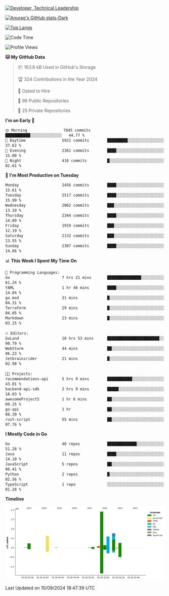 <div>
  <a href="https://www.linkedin.com/in/arielpineiro/" target="_blank" rel="nofollow noopener noreferrer">
    <img src="https://img.shields.io/badge/-LinkedIn-%230077B5?style=for-the-badge&logo=linkedin&logoColor=white" alt="Developer, Technical Leadership" title="Ariel Piñeiro">
  </a>
</div>

[![Anurag's GitHub stats-Dark](https://github-readme-stats.vercel.app/api?username=arielsrv&show_icons=true&theme=dark#gh-dark-mode-only)](https://github.com/anuraghazra/github-readme-stats#gh-dark-mode-only)

[![Top Langs](https://github-readme-stats.vercel.app/api/top-langs/?username=arielsrv&layout=compact&langs_count=10&theme=dark#gh-dark-mode-only)](https://github.com/anuraghazra/github-readme-stats&theme=dark#gh-dark-mode-only)

<!--START_SECTION:waka-->
![Code Time](http://img.shields.io/badge/Code%20Time-1%2C086%20hrs%2026%20mins-blue)

![Profile Views](http://img.shields.io/badge/Profile%20Views-10-blue)

**🐱 My GitHub Data** 

> 📦 163.8 kB Used in GitHub's Storage 
 > 
> 🏆 324 Contributions in the Year 2024
 > 
> 💼 Opted to Hire
 > 
> 📜 96 Public Repositories 
 > 
> 🔑 25 Private Repositories 
 > 
**I'm an Early 🐤** 

```text
🌞 Morning                7045 commits        ███████████░░░░░░░░░░░░░░   44.77 % 
🌆 Daytime                5921 commits        █████████░░░░░░░░░░░░░░░░   37.62 % 
🌃 Evening                2361 commits        ████░░░░░░░░░░░░░░░░░░░░░   15.00 % 
🌙 Night                  410 commits         █░░░░░░░░░░░░░░░░░░░░░░░░   02.61 % 
```
📅 **I'm Most Productive on Tuesday** 

```text
Monday                   2456 commits        ████░░░░░░░░░░░░░░░░░░░░░   15.61 % 
Tuesday                  2517 commits        ████░░░░░░░░░░░░░░░░░░░░░   15.99 % 
Wednesday                2062 commits        ███░░░░░░░░░░░░░░░░░░░░░░   13.10 % 
Thursday                 2344 commits        ████░░░░░░░░░░░░░░░░░░░░░   14.89 % 
Friday                   1919 commits        ███░░░░░░░░░░░░░░░░░░░░░░   12.19 % 
Saturday                 2132 commits        ███░░░░░░░░░░░░░░░░░░░░░░   13.55 % 
Sunday                   2307 commits        ████░░░░░░░░░░░░░░░░░░░░░   14.66 % 
```


📊 **This Week I Spent My Time On** 

```text
💬 Programming Languages: 
Go                       7 hrs 21 mins       ███████████████░░░░░░░░░░   61.24 % 
YAML                     1 hr 46 mins        ████░░░░░░░░░░░░░░░░░░░░░   14.84 % 
go.mod                   31 mins             █░░░░░░░░░░░░░░░░░░░░░░░░   04.31 % 
Terraform                29 mins             █░░░░░░░░░░░░░░░░░░░░░░░░   04.05 % 
Markdown                 23 mins             █░░░░░░░░░░░░░░░░░░░░░░░░   03.25 % 

🔥 Editors: 
GoLand                   10 hrs 53 mins      ███████████████████████░░   90.79 % 
WebStorm                 44 mins             ██░░░░░░░░░░░░░░░░░░░░░░░   06.23 % 
Jetbrainsrider           21 mins             █░░░░░░░░░░░░░░░░░░░░░░░░   02.98 % 

🐱‍💻 Projects: 
recommendations-api      5 hrs 9 mins        ███████████░░░░░░░░░░░░░░   43.01 % 
backend-api-sdk          2 hrs 9 mins        █████░░░░░░░░░░░░░░░░░░░░   18.03 % 
awesomeProject5          1 hr 6 mins         ██░░░░░░░░░░░░░░░░░░░░░░░   09.25 % 
go-api                   1 hr                ██░░░░░░░░░░░░░░░░░░░░░░░   08.39 % 
rust-script              55 mins             ██░░░░░░░░░░░░░░░░░░░░░░░   07.76 % 
```

**I Mostly Code in Go** 

```text
Go                       40 repos            █████████████░░░░░░░░░░░░   51.28 % 
Java                     11 repos            ████░░░░░░░░░░░░░░░░░░░░░   14.10 % 
JavaScript               5 repos             ██░░░░░░░░░░░░░░░░░░░░░░░   06.41 % 
Python                   2 repos             █░░░░░░░░░░░░░░░░░░░░░░░░   02.56 % 
TypeScript               1 repo              ░░░░░░░░░░░░░░░░░░░░░░░░░   01.28 % 
```



**Timeline**

![Lines of Code chart](https://raw.githubusercontent.com/arielsrv/arielsrv/main/assets/bar_graph.png)


 Last Updated on 10/09/2024 18:47:39 UTC
<!--END_SECTION:waka-->
